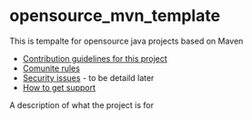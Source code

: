 # opensource_mvn_template
This is tempalte for opensource java projects based on Maven

- [Contribution guidelines for this project](docs/CONTRIBUTING.md)
- [Comunite rules](docs/CODE_OF_CONDUCT.md)
- [Security issues](docs/SECURITY.md) - to be detaild later
- [How to get support](docs/SUPPORT.md)

A description of what the project is for
<!--- что делает проект; -->
<!--- почему проект полезен; -->
<!--- как пользователи могут приступить к работе с проектом; -->
<!--- где пользователи могут получить помощь по проекту; -->
<!--- кто поддерживает проект и вносит вклад в проект. -->
